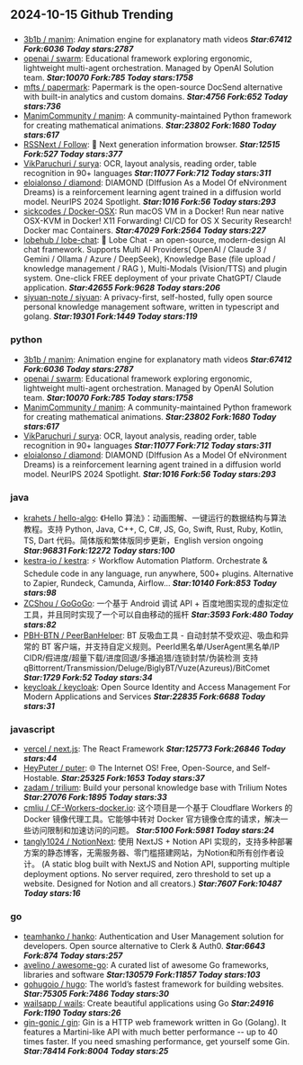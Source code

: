 ## 2024-10-15 Github Trending

### 
* [3b1b / manim](https://github.com/3b1b/manim): Animation engine for explanatory math videos ***Star:67412 Fork:6036 Today stars:2787***
* [openai / swarm](https://github.com/openai/swarm): Educational framework exploring ergonomic, lightweight multi-agent orchestration. Managed by OpenAI Solution team. ***Star:10070 Fork:785 Today stars:1758***
* [mfts / papermark](https://github.com/mfts/papermark): Papermark is the open-source DocSend alternative with built-in analytics and custom domains. ***Star:4756 Fork:652 Today stars:736***
* [ManimCommunity / manim](https://github.com/ManimCommunity/manim): A community-maintained Python framework for creating mathematical animations. ***Star:23802 Fork:1680 Today stars:617***
* [RSSNext / Follow](https://github.com/RSSNext/Follow): 🧡 Next generation information browser. ***Star:12515 Fork:527 Today stars:377***
* [VikParuchuri / surya](https://github.com/VikParuchuri/surya): OCR, layout analysis, reading order, table recognition in 90+ languages ***Star:11077 Fork:712 Today stars:311***
* [eloialonso / diamond](https://github.com/eloialonso/diamond): DIAMOND (DIffusion As a Model Of eNvironment Dreams) is a reinforcement learning agent trained in a diffusion world model. NeurIPS 2024 Spotlight. ***Star:1016 Fork:56 Today stars:293***
* [sickcodes / Docker-OSX](https://github.com/sickcodes/Docker-OSX): Run macOS VM in a Docker! Run near native OSX-KVM in Docker! X11 Forwarding! CI/CD for OS X Security Research! Docker mac Containers. ***Star:47029 Fork:2564 Today stars:227***
* [lobehub / lobe-chat](https://github.com/lobehub/lobe-chat): 🤯 Lobe Chat - an open-source, modern-design AI chat framework. Supports Multi AI Providers( OpenAI / Claude 3 / Gemini / Ollama / Azure / DeepSeek), Knowledge Base (file upload / knowledge management / RAG ), Multi-Modals (Vision/TTS) and plugin system. One-click FREE deployment of your private ChatGPT/ Claude application. ***Star:42655 Fork:9628 Today stars:206***
* [siyuan-note / siyuan](https://github.com/siyuan-note/siyuan): A privacy-first, self-hosted, fully open source personal knowledge management software, written in typescript and golang. ***Star:19301 Fork:1449 Today stars:119***

### python
* [3b1b / manim](https://github.com/3b1b/manim): Animation engine for explanatory math videos ***Star:67412 Fork:6036 Today stars:2787***
* [openai / swarm](https://github.com/openai/swarm): Educational framework exploring ergonomic, lightweight multi-agent orchestration. Managed by OpenAI Solution team. ***Star:10070 Fork:785 Today stars:1758***
* [ManimCommunity / manim](https://github.com/ManimCommunity/manim): A community-maintained Python framework for creating mathematical animations. ***Star:23802 Fork:1680 Today stars:617***
* [VikParuchuri / surya](https://github.com/VikParuchuri/surya): OCR, layout analysis, reading order, table recognition in 90+ languages ***Star:11077 Fork:712 Today stars:311***
* [eloialonso / diamond](https://github.com/eloialonso/diamond): DIAMOND (DIffusion As a Model Of eNvironment Dreams) is a reinforcement learning agent trained in a diffusion world model. NeurIPS 2024 Spotlight. ***Star:1016 Fork:56 Today stars:293***

### java
* [krahets / hello-algo](https://github.com/krahets/hello-algo): 《Hello 算法》：动画图解、一键运行的数据结构与算法教程。支持 Python, Java, C++, C, C#, JS, Go, Swift, Rust, Ruby, Kotlin, TS, Dart 代码。简体版和繁体版同步更新，English version ongoing ***Star:96831 Fork:12272 Today stars:100***
* [kestra-io / kestra](https://github.com/kestra-io/kestra): ⚡ Workflow Automation Platform. Orchestrate & Schedule code in any language, run anywhere, 500+ plugins. Alternative to Zapier, Rundeck, Camunda, Airflow... ***Star:10140 Fork:853 Today stars:98***
* [ZCShou / GoGoGo](https://github.com/ZCShou/GoGoGo): 一个基于 Android 调试 API + 百度地图实现的虚拟定位工具，并且同时实现了一个可以自由移动的摇杆 ***Star:3593 Fork:480 Today stars:82***
* [PBH-BTN / PeerBanHelper](https://github.com/PBH-BTN/PeerBanHelper): BT 反吸血工具 - 自动封禁不受欢迎、吸血和异常的 BT 客户端，并支持自定义规则。PeerId黑名单/UserAgent黑名单/IP CIDR/假进度/超量下载/进度回退/多播追猎/连锁封禁/伪装检测 支持 qBittorrent/Transmission/Deluge/BiglyBT/Vuze(Azureus)/BitComet ***Star:1729 Fork:52 Today stars:34***
* [keycloak / keycloak](https://github.com/keycloak/keycloak): Open Source Identity and Access Management For Modern Applications and Services ***Star:22835 Fork:6688 Today stars:31***

### javascript
* [vercel / next.js](https://github.com/vercel/next.js): The React Framework ***Star:125773 Fork:26846 Today stars:44***
* [HeyPuter / puter](https://github.com/HeyPuter/puter): 🌐 The Internet OS! Free, Open-Source, and Self-Hostable. ***Star:25325 Fork:1653 Today stars:37***
* [zadam / trilium](https://github.com/zadam/trilium): Build your personal knowledge base with Trilium Notes ***Star:27076 Fork:1895 Today stars:33***
* [cmliu / CF-Workers-docker.io](https://github.com/cmliu/CF-Workers-docker.io): 这个项目是一个基于 Cloudflare Workers 的 Docker 镜像代理工具。它能够中转对 Docker 官方镜像仓库的请求，解决一些访问限制和加速访问的问题。 ***Star:5100 Fork:5981 Today stars:24***
* [tangly1024 / NotionNext](https://github.com/tangly1024/NotionNext): 使用 NextJS + Notion API 实现的，支持多种部署方案的静态博客，无需服务器、零门槛搭建网站，为Notion和所有创作者设计。 (A static blog built with NextJS and Notion API, supporting multiple deployment options. No server required, zero threshold to set up a website. Designed for Notion and all creators.) ***Star:7607 Fork:10487 Today stars:16***

### go
* [teamhanko / hanko](https://github.com/teamhanko/hanko): Authentication and User Management solution for developers. Open source alternative to Clerk & Auth0. ***Star:6643 Fork:874 Today stars:257***
* [avelino / awesome-go](https://github.com/avelino/awesome-go): A curated list of awesome Go frameworks, libraries and software ***Star:130579 Fork:11857 Today stars:103***
* [gohugoio / hugo](https://github.com/gohugoio/hugo): The world’s fastest framework for building websites. ***Star:75305 Fork:7486 Today stars:30***
* [wailsapp / wails](https://github.com/wailsapp/wails): Create beautiful applications using Go ***Star:24916 Fork:1190 Today stars:26***
* [gin-gonic / gin](https://github.com/gin-gonic/gin): Gin is a HTTP web framework written in Go (Golang). It features a Martini-like API with much better performance -- up to 40 times faster. If you need smashing performance, get yourself some Gin. ***Star:78414 Fork:8004 Today stars:25***
